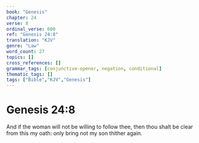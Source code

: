 ```yaml
---
book: "Genesis"
chapter: 24
verse: 8
ordinal_verse: 600
ref: "Genesis 24:8"
translation: "KJV"
genre: "Law"
word_count: 27
topics: []
cross_references: []
grammar_tags: [conjunctive-opener, negation, conditional]
thematic_tags: []
tags: ["Bible","KJV","Genesis"]
---
```


# Genesis 24:8

And if the woman will not be willing to follow thee, then thou shalt be clear from this my oath: only bring not my son thither again.
